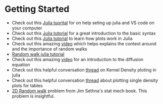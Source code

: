 # Getting Started

* Check out this [Julia tuorital](https://syl1.gitbook.io/julia-language-a-concise-tutorial/)  for on help seting up julia and VS code on your computer
* Check out this [Julia tutorial](https://www.youtube.com/watch?v=sE67bP2PnOo) for a great introduction to the basic syntax 
* Check out this [Julia tutorial](https://docs.juliaplots.org/latest/tutorial/) to learn how plots work in Julia
* Check out this amazing [video](https://www.youtube.com/watch?v=stgYW6M5o4k) which helps explains the context around and the importance of random walks 
* [Random walk julia tutorial](https://sje30.github.io/catam-julia/casestudies/randomwalks/randomwalksnotebook.html)
* Check out this amazing [video]("https://www.youtube.com/watch?v=a3V0BJLIo_c") for an introduction to the diffusion equation
* Check out this helpful conversation [thread]("https://stackoverflow.com/questions/58087096/a-plot-describing-the-density-of-data-points-in-2d-space-in-julia") on Kernel Density ploting in julia
* Check out this helpful conversation [thread]("https://discourse.julialang.org/t/plotting-single-density-plot-for-table/51962") about plotting single density plots for tables
* [2D Random walk](resources/SethnaStatMech_2Dwalk.pdf) problem from Jim Sethna's stat mech book. This problem is insightful.
